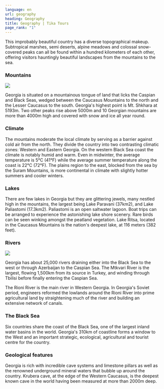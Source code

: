 ```yaml
---
language: en
url: geography
heading: Geography
title: Geography | Tika Tours
page_rank: "1"
---
```

<div class="row content-row"><!-- 868 (1)-->

</div>

<div class="row content-row"><!-- 869 (2)-->
<div class="col-xs-12"><!-- 1191 -->

This improbably beautiful country has a diverse topographical makeup. Subtropical
marshes, semi deserts, alpine meadows and colossal snow\-covered peaks can all be
found within a hundred kilometers of each other, offering visitors hauntingly beautiful
landscapes from the mountains to the sea.

</div>

</div>

<div class="row content-row"><!-- 870 (3)-->
<div class="col-xs-12 col-sm-6 col-md-6"><!-- 1192 -->

### Mountains


![](/library/content/img22.jpg)

Georgia is situated on a mountainous tongue of land that licks the Caspian and Black
Seas, wedged between the Caucasus Mountains to the north and the Lesser Caucasus
to the south. Georgia's highest point is Mt. Shkhara at 5193m. Two other peaks rise
above 5000m and 10 Georgian mountains are more than 4000m high and covered with
snow and ice all year round.

### Climate


The mountains moderate the local climate by serving as a barrier against cold air
from the north. They divide the country into two contrasting climatic zones: Western
and Eastern Georgia. On the western Black Sea coast the climate is notably humid
and warm. Even in midwinter, the average temperature is 5°C (41°F) while the average
summer temperature along the coast is 22°C (72°F). The plains region to the east,
blocked from the sea by the Suram Mountains, is more continental in climate with
slightly hotter summers and cooler winters.

### Lakes


There are few lakes in Georgia but they are glittering jewels, many nestled high
in the mountains, the largest being Lake Paravani (37km2), and Lake Paliastomi (17.3km2).
Paliastomi is an open saltwater lagoon. Boat trips can be arranged to experience
the astonishing lake shore scenery. Rare birds can be seen winking amongst the peatland
vegetation. Lake Ritsa, located in the Caucasus Mountains is the nation's deepest
lake, at 116 meters (382 feet).

</div>

<div class="col-xs-12 col-sm-6 col-md-6"><!-- 1193 -->

### Rivers


![](/library/content/img23.jpg)

Georgia has about 25,000 rivers draining either into the Black Sea to the west or
through Azerbaijan to the Caspian Sea. The Mtkvari River is the largest, flowing
1,500km from its source in Turkey, and winding through Tbilisi before finally entering
the Caspian Sea.

The Rioni River is the main river in Western Georgia. In Georgia's Soviet period,
engineers reformed the lowlands around the Rioni River into prime agricultural land
by straightening much of the river and building an extensive network of canals.

### The Black Sea


Six countries share the coast of the Black Sea, one of the largest inland water basins
in the world. Georgia's 310km of coastline forms a window to the West and an important
strategic, ecological, agricultural and tourist centre for the country.

### Geological features


Georgia is rich with incredible cave systems and limestone pillars as well as the
renowned underground mineral waters that bubble up around the country. Krubera cave,
at the edge of the Western Caucasus, is the deepest known cave in the world having
been measured at more than 2000m deep.

</div>

</div>
